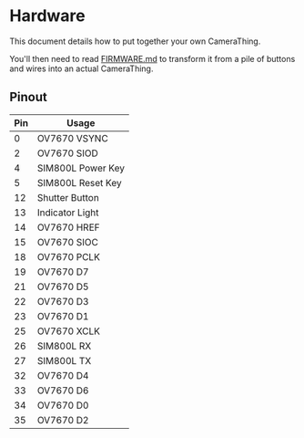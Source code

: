 # Hardware

This document details how to put together your own CameraThing.

You'll then need to read [FIRMWARE.md](./FIRMWARE.md) to transform it from a pile of buttons and wires into an actual CameraThing.



## Pinout

| Pin  | Usage             |
| ---- | ----------------- |
| 0    | OV7670 VSYNC      |
| 2    | OV7670 SIOD       |
| 4    | SIM800L Power Key |
| 5    | SIM800L Reset Key |
| 12   | Shutter Button    |
| 13   | Indicator Light   |
| 14   | OV7670 HREF       |
| 15   | OV7670 SIOC       |
| 18   | OV7670 PCLK       |
| 19   | OV7670 D7         |
| 21   | OV7670 D5         |
| 22   | OV7670 D3         |
| 23   | OV7670 D1         |
| 25   | OV7670 XCLK       |
| 26   | SIM800L RX        |
| 27   | SIM800L TX        |
| 32   | OV7670 D4         |
| 33   | OV7670 D6         |
| 34   | OV7670 D0         |
| 35   | OV7670 D2         |

